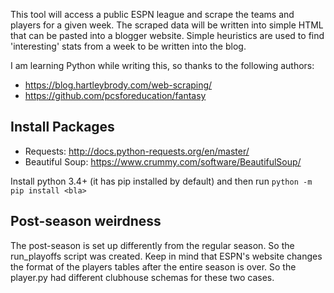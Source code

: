 This tool will access a public ESPN league and scrape the teams and players for a given week.
The scraped data will be written into simple HTML that can be pasted into a blogger website.
Simple heuristics are used to find 'interesting' stats from a week to be written into the blog.

I am learning Python while writing this, so thanks to the following authors:
* https://blog.hartleybrody.com/web-scraping/
* https://github.com/pcsforeducation/fantasy

## Install Packages
* Requests: http://docs.python-requests.org/en/master/
* Beautiful Soup: https://www.crummy.com/software/BeautifulSoup/

Install python 3.4+ (it has pip installed by default) and then run `python -m pip install <bla>`

## Post-season weirdness
The post-season is set up differently from the regular season. So the run_playoffs script was created. Keep in mind that ESPN's website changes the format of the players tables after the entire season is over. So the player.py had different clubhouse schemas for these two cases.
